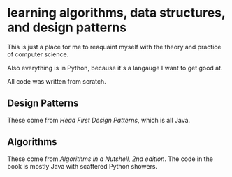# learning algorithms, data structures, and design patterns

This is just a place for me to reaquaint myself with the theory and practice of computer science.

Also everything is in Python, because it's a langauge I want to get good at.

All code was written from scratch.

## Design Patterns

These come from *Head First Design Patterns*, which is all Java.

## Algorithms

These come from *Algorithms in a Nutshell, 2nd edition*. The code in the book is mostly Java with scattered Python showers.

